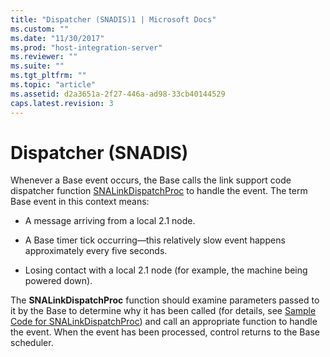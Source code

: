 ```yaml
---
title: "Dispatcher (SNADIS)1 | Microsoft Docs"
ms.custom: ""
ms.date: "11/30/2017"
ms.prod: "host-integration-server"
ms.reviewer: ""
ms.suite: ""
ms.tgt_pltfrm: ""
ms.topic: "article"
ms.assetid: d2a3651a-2f27-446a-ad98-33cb40144529
caps.latest.revision: 3
---
```

# Dispatcher (SNADIS)
Whenever a Base event occurs, the Base calls the link support code dispatcher function [SNALinkDispatchProc](../HIS2010/snalinkdispatchproc1.md) to handle the event. The term Base event in this context means:  
  
-   A message arriving from a local 2.1 node.  
  
-   A Base timer tick occurring—this relatively slow event happens approximately every five seconds.  
  
-   Losing contact with a local 2.1 node (for example, the machine being powered down).  
  
 The **SNALinkDispatchProc** function should examine parameters passed to it by the Base to determine why it has been called (for details, see [Sample Code for SNALinkDispatchProc](../HIS2010/sample-code-for-snalinkdispatchproc1.md)) and call an appropriate function to handle the event. When the event has been processed, control returns to the Base scheduler.